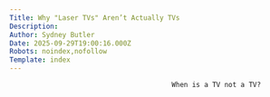 ```yaml
---
Title: Why "Laser TVs" Aren’t Actually TVs
Description: 
Author: Sydney Butler
Date: 2025-09-29T19:00:16.000Z
Robots: noindex,nofollow
Template: index
---
```


                                            When is a TV not a TV?
                                        